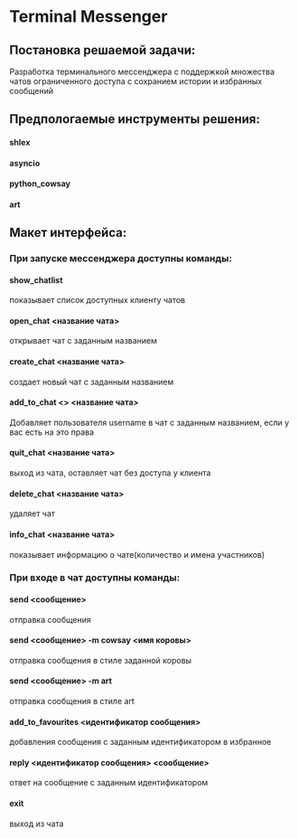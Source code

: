 # Terminal Messenger

## Постановка решаемой задачи:
Разработка терминального мессенджера с поддержкой множества чатов
ограниченного доступа с сохранием истории и избранных сообщений

## Предпологаемые инструменты решения:
#### shlex
#### asyncio
#### python_cowsay
#### art

## Макет интерфейса:
### При запуске мессенджера доступны команды:
#### show_chatlist
показывает список доступных клиенту чатов
#### open_chat <название чата>
открывает чат с заданным названием
#### create_chat <название чата>
создает новый чат с заданным названием
#### add_to_chat <<username>> <название чата>
Добавляет пользователя username в чат с заданным названием, если у вас есть на это права
#### quit_chat <название чата>
выход из чата, оставляет чат без доступа у клиента
#### delete_chat <название чата>
удаляет чат
#### info_chat <название чата>
показывает информацию о чате(количество и имена участников)

### При входе в чат доступны команды:
#### send <сообщение>
отправка сообщения 
#### send <сообщение> -m cowsay <имя коровы>
отправка сообщения в стиле заданной коровы
#### send <сообщение> -m art
отправка сообщения в стиле art
#### add_to_favourites <идентификатор сообщения>
добавления сообщения с заданным идентификатором в избранное
#### reply <идентификатор сообщения> <сообщение>
ответ на сообщение с заданным идентификатором 
#### exit
выход из чата
